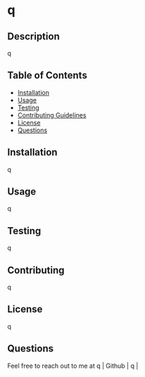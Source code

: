 # q
  ## Description
  q
  ## Table of Contents
  * [Installation](#installation)
  * [Usage](#usage)
  * [Testing](#testing)
  * [Contributing Guidelines](#contributing)
  * [License](#license)
  * [Questions](#questions)
  ## Installation
  q
  ## Usage
  q
  ## Testing
  q
  ## Contributing
  q
  ## License
  q
  ## Questions
  Feel free to reach out to me at q
  | Github | q |
